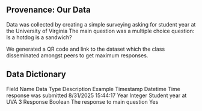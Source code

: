 ## Provenance: Our Data ##
Data was collected by creating a simple surveying asking for student year at the University of Virginia
The main question was a multiple choice question: Is a hotdog is a sandwich?

We generated a QR code and link to the dataset which the class disseminated amongst peers to get maximum responses.

## Data Dictionary ##
Field Name              Data Type   Description                  Example
Timestamp               Datetime   Time response was submitted  8/31/2025 15:44:17
Year                    Integer    Student year at UVA            3
Response                Boolean    The response to main question  Yes

